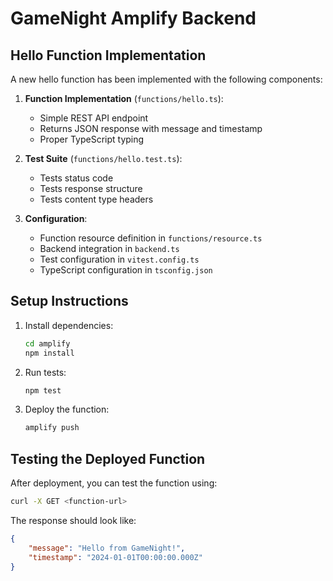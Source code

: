 # GameNight Amplify Backend

## Hello Function Implementation

A new hello function has been implemented with the following components:

1. **Function Implementation** (`functions/hello.ts`):
   - Simple REST API endpoint
   - Returns JSON response with message and timestamp
   - Proper TypeScript typing

2. **Test Suite** (`functions/hello.test.ts`):
   - Tests status code
   - Tests response structure
   - Tests content type headers

3. **Configuration**:
   - Function resource definition in `functions/resource.ts`
   - Backend integration in `backend.ts`
   - Test configuration in `vitest.config.ts`
   - TypeScript configuration in `tsconfig.json`

## Setup Instructions

1. Install dependencies:
   ```bash
   cd amplify
   npm install
   ```

2. Run tests:
   ```bash
   npm test
   ```

3. Deploy the function:
   ```bash
   amplify push
   ```

## Testing the Deployed Function

After deployment, you can test the function using:

```bash
curl -X GET <function-url>
```

The response should look like:
```json
{
    "message": "Hello from GameNight!",
    "timestamp": "2024-01-01T00:00:00.000Z"
}
```